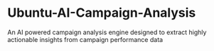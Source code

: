 # Ubuntu-AI-Campaign-Analysis
An AI powered campaign analysis engine designed to extract highly actionable insights from campaign performance data
